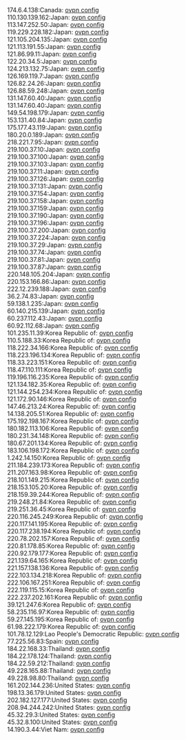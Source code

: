 174.6.4.138:Canada: [ovpn config](vpn/174_6_4_138.ovpn)  
110.130.139.162:Japan: [ovpn config](vpn/110_130_139_162.ovpn)  
113.147.252.50:Japan: [ovpn config](vpn/113_147_252_50.ovpn)  
119.229.228.182:Japan: [ovpn config](vpn/119_229_228_182.ovpn)  
121.105.204.135:Japan: [ovpn config](vpn/121_105_204_135.ovpn)  
121.113.191.55:Japan: [ovpn config](vpn/121_113_191_55.ovpn)  
121.86.99.11:Japan: [ovpn config](vpn/121_86_99_11.ovpn)  
122.20.34.5:Japan: [ovpn config](vpn/122_20_34_5.ovpn)  
124.213.132.75:Japan: [ovpn config](vpn/124_213_132_75.ovpn)  
126.169.119.7:Japan: [ovpn config](vpn/126_169_119_7.ovpn)  
126.82.24.26:Japan: [ovpn config](vpn/126_82_24_26.ovpn)  
126.88.59.248:Japan: [ovpn config](vpn/126_88_59_248.ovpn)  
131.147.60.40:Japan: [ovpn config](vpn/131_147_60_40.ovpn)  
131.147.60.40:Japan: [ovpn config](vpn/131_147_60_40.ovpn)  
149.54.198.179:Japan: [ovpn config](vpn/149_54_198_179.ovpn)  
153.131.40.84:Japan: [ovpn config](vpn/153_131_40_84.ovpn)  
175.177.43.119:Japan: [ovpn config](vpn/175_177_43_119.ovpn)  
180.20.0.189:Japan: [ovpn config](vpn/180_20_0_189.ovpn)  
218.221.7.95:Japan: [ovpn config](vpn/218_221_7_95.ovpn)  
219.100.37.10:Japan: [ovpn config](vpn/219_100_37_10.ovpn)  
219.100.37.100:Japan: [ovpn config](vpn/219_100_37_100.ovpn)  
219.100.37.103:Japan: [ovpn config](vpn/219_100_37_103.ovpn)  
219.100.37.11:Japan: [ovpn config](vpn/219_100_37_11.ovpn)  
219.100.37.126:Japan: [ovpn config](vpn/219_100_37_126.ovpn)  
219.100.37.131:Japan: [ovpn config](vpn/219_100_37_131.ovpn)  
219.100.37.154:Japan: [ovpn config](vpn/219_100_37_154.ovpn)  
219.100.37.158:Japan: [ovpn config](vpn/219_100_37_158.ovpn)  
219.100.37.159:Japan: [ovpn config](vpn/219_100_37_159.ovpn)  
219.100.37.190:Japan: [ovpn config](vpn/219_100_37_190.ovpn)  
219.100.37.196:Japan: [ovpn config](vpn/219_100_37_196.ovpn)  
219.100.37.200:Japan: [ovpn config](vpn/219_100_37_200.ovpn)  
219.100.37.224:Japan: [ovpn config](vpn/219_100_37_224.ovpn)  
219.100.37.29:Japan: [ovpn config](vpn/219_100_37_29.ovpn)  
219.100.37.74:Japan: [ovpn config](vpn/219_100_37_74.ovpn)  
219.100.37.81:Japan: [ovpn config](vpn/219_100_37_81.ovpn)  
219.100.37.87:Japan: [ovpn config](vpn/219_100_37_87.ovpn)  
220.148.105.204:Japan: [ovpn config](vpn/220_148_105_204.ovpn)  
220.153.166.86:Japan: [ovpn config](vpn/220_153_166_86.ovpn)  
222.12.239.188:Japan: [ovpn config](vpn/222_12_239_188.ovpn)  
36.2.74.83:Japan: [ovpn config](vpn/36_2_74_83.ovpn)  
59.138.1.235:Japan: [ovpn config](vpn/59_138_1_235.ovpn)  
60.140.215.139:Japan: [ovpn config](vpn/60_140_215_139.ovpn)  
60.237.112.43:Japan: [ovpn config](vpn/60_237_112_43.ovpn)  
60.92.112.68:Japan: [ovpn config](vpn/60_92_112_68.ovpn)  
101.235.11.39:Korea Republic of: [ovpn config](vpn/101_235_11_39.ovpn)  
110.5.188.33:Korea Republic of: [ovpn config](vpn/110_5_188_33.ovpn)  
118.222.34.166:Korea Republic of: [ovpn config](vpn/118_222_34_166.ovpn)  
118.223.196.134:Korea Republic of: [ovpn config](vpn/118_223_196_134.ovpn)  
118.33.223.151:Korea Republic of: [ovpn config](vpn/118_33_223_151.ovpn)  
118.47.110.111:Korea Republic of: [ovpn config](vpn/118_47_110_111.ovpn)  
119.196.116.235:Korea Republic of: [ovpn config](vpn/119_196_116_235.ovpn)  
121.134.182.35:Korea Republic of: [ovpn config](vpn/121_134_182_35.ovpn)  
121.144.254.234:Korea Republic of: [ovpn config](vpn/121_144_254_234.ovpn)  
121.172.90.146:Korea Republic of: [ovpn config](vpn/121_172_90_146.ovpn)  
147.46.213.24:Korea Republic of: [ovpn config](vpn/147_46_213_24.ovpn)  
14.138.205.51:Korea Republic of: [ovpn config](vpn/14_138_205_51.ovpn)  
175.192.198.167:Korea Republic of: [ovpn config](vpn/175_192_198_167.ovpn)  
180.182.113.106:Korea Republic of: [ovpn config](vpn/180_182_113_106.ovpn)  
180.231.34.148:Korea Republic of: [ovpn config](vpn/180_231_34_148.ovpn)  
180.67.201.134:Korea Republic of: [ovpn config](vpn/180_67_201_134.ovpn)  
183.106.198.172:Korea Republic of: [ovpn config](vpn/183_106_198_172.ovpn)  
1.242.14.150:Korea Republic of: [ovpn config](vpn/1_242_14_150.ovpn)  
211.184.239.173:Korea Republic of: [ovpn config](vpn/211_184_239_173.ovpn)  
211.207.163.98:Korea Republic of: [ovpn config](vpn/211_207_163_98.ovpn)  
218.101.149.215:Korea Republic of: [ovpn config](vpn/218_101_149_215.ovpn)  
218.153.105.20:Korea Republic of: [ovpn config](vpn/218_153_105_20.ovpn)  
218.159.39.244:Korea Republic of: [ovpn config](vpn/218_159_39_244.ovpn)  
219.248.21.84:Korea Republic of: [ovpn config](vpn/219_248_21_84.ovpn)  
219.251.36.45:Korea Republic of: [ovpn config](vpn/219_251_36_45.ovpn)  
220.116.245.249:Korea Republic of: [ovpn config](vpn/220_116_245_249.ovpn)  
220.117.141.195:Korea Republic of: [ovpn config](vpn/220_117_141_195.ovpn)  
220.117.238.194:Korea Republic of: [ovpn config](vpn/220_117_238_194.ovpn)  
220.78.202.157:Korea Republic of: [ovpn config](vpn/220_78_202_157.ovpn)  
220.81.178.85:Korea Republic of: [ovpn config](vpn/220_81_178_85.ovpn)  
220.92.179.177:Korea Republic of: [ovpn config](vpn/220_92_179_177.ovpn)  
221.139.64.165:Korea Republic of: [ovpn config](vpn/221_139_64_165.ovpn)  
221.157.138.136:Korea Republic of: [ovpn config](vpn/221_157_138_136.ovpn)  
222.103.134.218:Korea Republic of: [ovpn config](vpn/222_103_134_218.ovpn)  
222.106.167.251:Korea Republic of: [ovpn config](vpn/222_106_167_251.ovpn)  
222.119.115.15:Korea Republic of: [ovpn config](vpn/222_119_115_15.ovpn)  
222.237.202.161:Korea Republic of: [ovpn config](vpn/222_237_202_161.ovpn)  
39.121.247.6:Korea Republic of: [ovpn config](vpn/39_121_247_6.ovpn)  
58.235.116.97:Korea Republic of: [ovpn config](vpn/58_235_116_97.ovpn)  
59.27.145.195:Korea Republic of: [ovpn config](vpn/59_27_145_195.ovpn)  
61.98.222.179:Korea Republic of: [ovpn config](vpn/61_98_222_179.ovpn)  
101.78.12.129:Lao People's Democratic Republic: [ovpn config](vpn/101_78_12_129.ovpn)  
77.225.56.83:Spain: [ovpn config](vpn/77_225_56_83.ovpn)  
184.22.168.33:Thailand: [ovpn config](vpn/184_22_168_33.ovpn)  
184.22.178.124:Thailand: [ovpn config](vpn/184_22_178_124.ovpn)  
184.22.59.212:Thailand: [ovpn config](vpn/184_22_59_212.ovpn)  
49.228.165.88:Thailand: [ovpn config](vpn/49_228_165_88.ovpn)  
49.228.98.80:Thailand: [ovpn config](vpn/49_228_98_80.ovpn)  
161.202.144.236:United States: [ovpn config](vpn/161_202_144_236.ovpn)  
198.13.36.179:United States: [ovpn config](vpn/198_13_36_179.ovpn)  
202.182.127.177:United States: [ovpn config](vpn/202_182_127_177.ovpn)  
208.94.244.242:United States: [ovpn config](vpn/208_94_244_242.ovpn)  
45.32.29.3:United States: [ovpn config](vpn/45_32_29_3.ovpn)  
45.32.8.100:United States: [ovpn config](vpn/45_32_8_100.ovpn)  
14.190.3.44:Viet Nam: [ovpn config](vpn/14_190_3_44.ovpn)  
